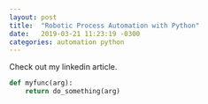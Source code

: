 ```yaml
---
layout: post
title:  "Robotic Process Automation with Python"
date:   2019-03-21 11:23:19 -0300
categories: automation python
---
```


Check out my linkedin article.

~~~ python
def myfunc(arg):
    return do_something(arg)
~~~

[jekyll-docs]: https://jekyllrb.com/docs/home
[jekyll-gh]:   https://github.com/jekyll/jekyll
[jekyll-talk]: https://talk.jekyllrb.com/
